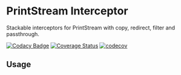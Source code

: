 # PrintStream Interceptor

Stackable interceptors for PrintStream with copy, redirect, filter and passthrough.

[![Codacy Badge](https://api.codacy.com/project/badge/Grade/6632b060ed324863a242a86c79217f02)](https://www.codacy.com/app/kemitix/print-stream-interceptor?utm_source=github.com&amp;utm_medium=referral&amp;utm_content=kemitix/print-stream-interceptor&amp;utm_campaign=Badge_Grade)
[![Coverage Status](https://coveralls.io/repos/github/kemitix/print-stream-interceptor/badge.svg?branch=master)](https://coveralls.io/github/kemitix/print-stream-interceptor?branch=master)
[![codecov](https://codecov.io/gh/kemitix/print-stream-interceptor/branch/master/graph/badge.svg)](https://codecov.io/gh/kemitix/print-stream-interceptor)

## Usage

